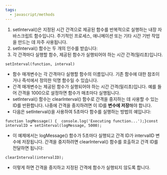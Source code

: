 ```yaml
---
tags:
  - javascript/methods
---
```



1. setInterval()은 지정된 시간 간격으로 제공된 함수를 반복적으로 실행하는 내장 자바스크립트 함수입니다. 주기적인 프로세스, 애니메이션 또는 기타 시간 기반 작업을 만드는 데 자주 사용됩니다.
2. setInterval() 함수는 두 개의 인수를 받습니다:
3. 각 간격마다 실행할 함수, 제공된 함수가 실행되어야 하는 시간 간격(밀리초)입니다.

```
setInterval(function, interval)
```

- 함수 매개변수는 각 간격마다 실행할 함수의 이름입니다. 기존 함수에 대한 참조이거나 즉석에서 정의한 익명 함수일 수 있습니다.
- 간격 매개변수는 제공된 함수가 실행되어야 하는 시간 간격(밀리초)입니다. 예를 들어 간격을 1000으로 설정하면 함수가 매초마다 실행됩니다.
- setInterval() 함수는 clearInterval() 함수로 간격을 중지하는 데 사용할 수 있는 ID를 반환합니다. 나중에 간격을 중지하려면 이 ID를 **변수에 저장**해야 합니다.
- 다음은 setInterval()을 사용하여 5초마다 함수를 실행하는 방법의 예입니다:

```
function logMessage() {  console.log('Executing function...');}const intervalID = setInterval(logMessage, 5000);
```

- 이 예제에서는 logMessage() 함수가 5초마다 실행되고 간격 ID가 intervalID 변수에 저장됩니다. 간격을 중지하려면 clearInterval() 함수를 호출하고 간격 ID를 전달하면 됩니다:

```
clearInterval(intervalID);
```

- 이렇게 하면 간격을 중지하고 지정된 간격에 함수가 실행되지 않도록 합니다.
